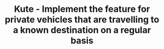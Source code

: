 ---
layout: gsoc
categories: gsoc2017
divid: ceylon-native
title:  Kute - Implement the feature for private vehicles that are travelling to a known destination on a regular basis
description: <p>When considering private vehicles, there are many vehicles in Sri Lanka that travel regularly by filling on a few seats or only the driver him/her self. The remaining space can be used by people travelling to same destination on same route.  With this feature, the owner of the vehicle can update how many seats are available for passengers(friends) and this information along with the current location will be sent to passengers(friends). These passengers called friends are people who travel in the same road as the owner, on a regular basis. Friends can reserve their seats by requesting when they see available options around the covered geographic area.</p><p>Implementation- This has to be implemented for two friend groups:</p><ul><li>Among a friend list registered in the app database</li><li>Facebook Nearby Friends</li></ul><p>The user should be able to choose how he or she would choose friend groups.</p><p>The features include:</p><ul><li>Send friend request<li>Accept friend request</li><li>Create new route</li><li>Save daily routes (for hosters)</li><li>Share route with number of seats, route (from-to)</li><li>Friends can response to shared route to get the drive</li><li>Display advertisements in the app.</li></ul>
githuburl: https://github.com/scorelab/kute.git
requiredknowledge:  Android, Firebase
possiblementors: Dilushi Piumwardane, Nithila Vithanage
---